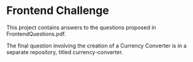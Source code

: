 # Frontend Challenge

This project contains answers to the questions proposed in FrontendQuestions.pdf. 

The final question involving the creation of a Currency Converter is in a separate repository, titled currency-converter.
